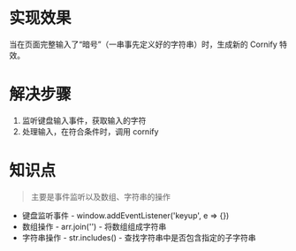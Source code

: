# 实现效果

当在页面完整输入了“暗号”（一串事先定义好的字符串）时，生成新的 Cornify 特效。



# 解决步骤

1. 监听键盘输入事件，获取输入的字符
2. 处理输入，在符合条件时，调用 cornify



# 知识点

> 主要是事件监听以及数组、字符串的操作

- 键盘监听事件 - window.addEventListener('keyup', e => {})
- 数组操作 - arr.join('') - 将数组组成字符串
- 字符串操作 - str.includes() - 查找字符串中是否包含指定的子字符串

